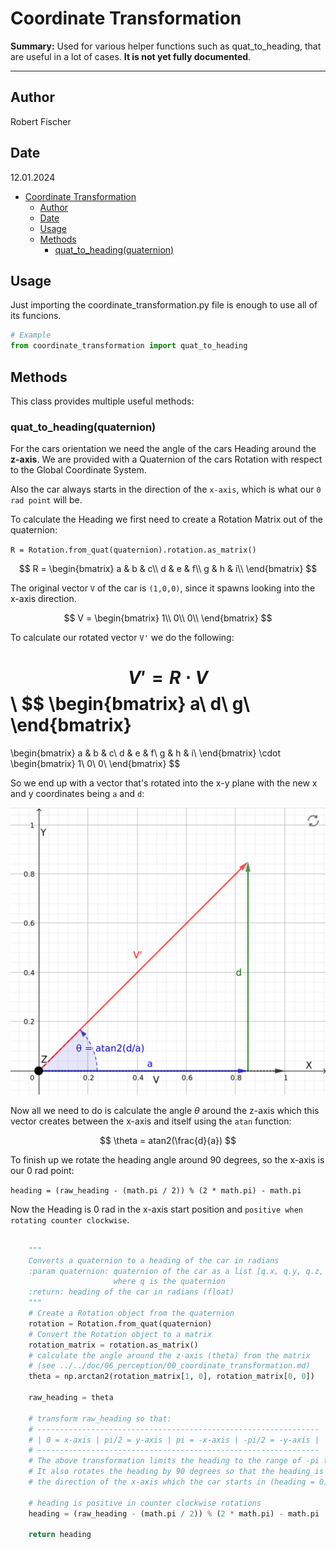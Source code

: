 # Coordinate Transformation

**Summary:** Used for various helper functions such as quat_to_heading, that are useful in a lot of cases. **It is not yet fully documented**.

---

## Author

Robert Fischer

## Date

12.01.2024

<!-- TOC -->

- [Coordinate Transformation](#coordonate-transformation)
  - [Author](#author)
  - [Date](#date)
  - [Usage](#usage)
  - [Methods](#methods)
    - [quat_to_heading(quaternion)](#quat_to_headingquaternion)

<!-- TOC -->

## Usage

Just importing the coordinate_transformation.py file is enough to use all of its funcions.

```Python
# Example
from coordinate_transformation import quat_to_heading
```

## Methods

This class provides multiple useful methods:

### quat_to_heading(quaternion)

For the cars orientation we need the angle of the cars Heading around the **z-axis**.
We are provided with a Quaternion of the cars Rotation with respect to the Global Coordinate System.

Also the car always starts in the direction of the `x-axis`, which is what our `0 rad point` will be.

To calculate the Heading we first need to create a Rotation Matrix out of the quaternion:

`R = Rotation.from_quat(quaternion).rotation.as_matrix()`

$$
R =
\begin{bmatrix}
    a & b & c\\
    d & e & f\\
    g & h & i\\
\end{bmatrix}
$$

The original vector `V` of the car is `(1,0,0)`, since it spawns looking into the x-axis direction.

$$
V =
\begin{bmatrix}
    1\\
    0\\
    0\\
\end{bmatrix}
$$

To calculate our rotated vector `V'` we do the following:

$$
V' = R \cdot V
$$
\\
$$
\begin{bmatrix}
    a\\
    d\\
    g\\
\end{bmatrix}
=
\begin{bmatrix}
    a & b & c\\
    d & e & f\\
    g & h & i\\
\end{bmatrix}
\cdot
\begin{bmatrix}
    1\\
    0\\
    0\\
\end{bmatrix}
$$

So we end up with a vector that's rotated into the x-y plane with the new x and y coordinates being `a` and `d`:

![quat_to_angle](../../doc/00_assets/perception/quat_to_angle.png)

Now all we need to do is calculate the angle $\theta$ around the z-axis which this vector creates between the x-axis and itself using the `atan` function:

$$
\theta = atan2(\frac{d}{a})
$$

To finish up we rotate the heading angle around 90 degrees, so the x-axis is our 0 rad point:

`heading = (raw_heading - (math.pi / 2)) % (2 * math.pi) - math.pi`

Now the Heading is 0 rad in the x-axis start position and `positive when rotating counter clockwise`.

```Python

    """
    Converts a quaternion to a heading of the car in radians
    :param quaternion: quaternion of the car as a list [q.x, q.y, q.z, q.w]
                       where q is the quaternion
    :return: heading of the car in radians (float)
    """
    # Create a Rotation object from the quaternion
    rotation = Rotation.from_quat(quaternion)
    # Convert the Rotation object to a matrix
    rotation_matrix = rotation.as_matrix()
    # calculate the angle around the z-axis (theta) from the matrix
    # (see ../../doc/06_perception/00_coordinate_transformation.md)
    theta = np.arctan2(rotation_matrix[1, 0], rotation_matrix[0, 0])

    raw_heading = theta

    # transform raw_heading so that:
    # ---------------------------------------------------------------
    # | 0 = x-axis | pi/2 = y-axis | pi = -x-axis | -pi/2 = -y-axis |
    # ---------------------------------------------------------------
    # The above transformation limits the heading to the range of -pi to pi
    # It also rotates the heading by 90 degrees so that the heading is in
    # the direction of the x-axis which the car starts in (heading = 0)

    # heading is positive in counter clockwise rotations
    heading = (raw_heading - (math.pi / 2)) % (2 * math.pi) - math.pi

    return heading

```
